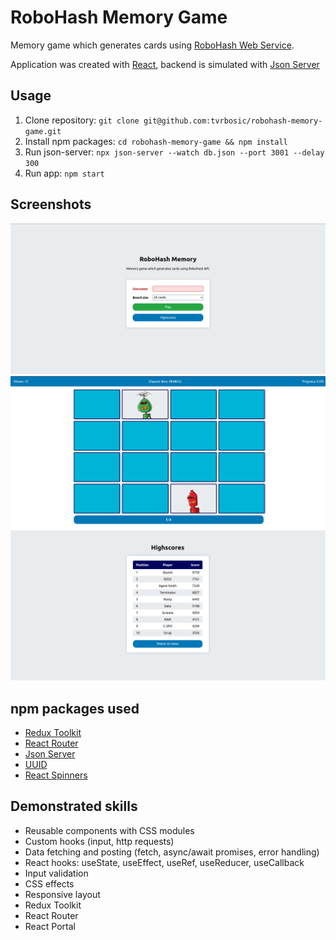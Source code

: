 # RoboHash Memory Game
Memory game which generates cards using [RoboHash Web Service](https://robohash.org/).

Application was created with [React](https://reactjs.org/), backend is simulated with [Json Server](https://github.com/typicode/json-server)

## Usage
1. Clone repository: `git clone git@github.com:tvrbosic/robohash-memory-game.git`
2. Install npm packages: `cd robohash-memory-game && npm install`
3. Run json-server: `npx json-server --watch db.json --port 3001 --delay 300`
4. Run app: `npm start`

## Screenshots
![Memory Game Board Screenshot 1](/public/robohash-memory-game-1.png?raw=true "Memory Game Board Screenshot 1")
![Memory Game Board Screenshot 2](/public/robohash-memory-game-2.png?raw=true "Memory Game Board Screenshot 2")
![Memory Game Board Screenshot 3](/public/robohash-memory-game-3.png?raw=true "Memory Game Board Screenshot 3")

## npm packages used
- [Redux Toolkit ](https://redux-toolkit.js.org/)
- [React Router](https://reactrouter.com/en/main)
- [Json Server](https://github.com/typicode/json-server)
- [UUID](https://www.npmjs.com/package/uuid)
- [React Spinners](https://www.npmjs.com/package/react-spinners)

## Demonstrated skills
- Reusable components with CSS modules
- Custom hooks (input, http requests)
- Data fetching and posting (fetch, async/await promises, error handling)
- React hooks: useState, useEffect, useRef, useReducer, useCallback
- Input validation
- CSS effects
- Responsive layout
- Redux Toolkit
- React Router
- React Portal